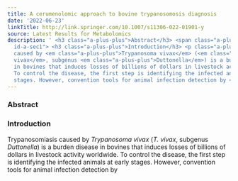 ```yaml
---
title: A cerumenolomic approach to bovine trypanosomosis diagnosis
date: '2022-06-23'
linkTitle: http://link.springer.com/10.1007/s11306-022-01901-y
source: Latest Results for Metabolomics
description: ' <h3 class="a-plus-plus">Abstract</h3> <span class="a-plus-plus abstract-section
  id-a-sec1"> <h3 class="a-plus-plus">Introduction</h3> <p class="a-plus-plus">Trypanosomiasis
  caused by <em class="a-plus-plus">Trypanosoma vivax</em> (<em class="a-plus-plus">T.
  vivax</em>, subgenus <em class="a-plus-plus">Duttonella</em>) is a burden disease
  in bovines that induces losses of billions of dollars in livestock activity worldwide.
  To control the disease, the first step is identifying the infected animals at early
  stages. However, convention tools for animal infection detection by <em ...'
---
```

 <h3 class="a-plus-plus">Abstract</h3> <span class="a-plus-plus abstract-section id-a-sec1"> <h3 class="a-plus-plus">Introduction</h3> <p class="a-plus-plus">Trypanosomiasis caused by <em class="a-plus-plus">Trypanosoma vivax</em> (<em class="a-plus-plus">T. vivax</em>, subgenus <em class="a-plus-plus">Duttonella</em>) is a burden disease in bovines that induces losses of billions of dollars in livestock activity worldwide. To control the disease, the first step is identifying the infected animals at early stages. However, convention tools for animal infection detection by <em ...